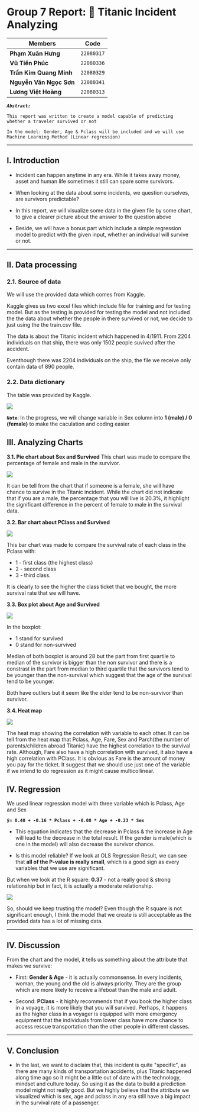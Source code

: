 # Group 7 Report: 🚢 Titanic Incident Analyzing

| **Members** | Code |
| --- | --- |
| **Phạm Xuân Hưng** | `22080317` |
| **Vũ Tiến Phúc** | `22080336` |
| **Trần Kim Quang Minh** | `22080329` |
| **Nguyễn Văn Ngọc Sơn** | `22080341` |
| **Lương Việt Hoàng** | `22080313` |


***`Abstract:`***

`This report was written to create a model capable of predicting whether a traveler survived or not `

`In the model: Gender, Age & Pclass will be included and we will use Machine Learning Method (Linear regression) `

---

## I. Introduction
- Incident can happen anytime in any era. While it takes away money, asset and human life sometimes it still can spare some survivors. 

- When looking at the data about some incidents, we question ourselves, are survivors predictable? 

- In this report, we will visualize some data in the given file by some chart, to give a clearer picture about the answer to the question above

- Beside, we will have a bonus part which include a simple regression model to predict with the given input, whether an individual will survive or not.




---

## II. Data processing

### 2.1. Source of data

We will use the provided data which comes from Kaggle. 

Kaggle gives us two excel files which include file for training and for testing model. But as the testing is provided for testing the model and not included the the data about whether the people in there survived or not, we decide to just using the the train.csv file.

The data is about the Titanic incident which happened in 4/1911. From 2204 individuals on that ship, there was only 1502 people suvived after the accident.

Eventhough there was 2204 individuals on the ship, the file we receive only contain data of 890 people.

### 2.2. Data dictionary

The table was provided by Kaggle. 

![](images/dictionary-table.png)


**`Note`**: In the progress, we will change variable in Sex column into **1 (male) / 0 (female)** to make the caculation and coding easier


## III. Analyzing Charts

**3.1. Pie chart about Sex and Survived**
This chart was made to compare the percentage of female and male in the survivor.

![](images/maleversusfemale.png)

It can be tell from the chart that if someone is a female, she will have chance to survive in the Titanic incident. While the chart did not indicate that if you are a male, the percentage that you will live is 20.3%, it highlight the significant difference in the percent of female to male in the survival data.

**3.2. Bar chart about PClass and Survived**

![](images/barchartpclassvssurvived.png)

This bar chart was made to compare the survival rate of each class in the Pclass with:
- 1 - first class (the highest class)
- 2 - second class
- 3 - third class.

It is clearly to see the higher the class ticket that we bought, the more survival rate that we will have.

**3.3. Box plot about Age and Survived**

![](images/boxplotagevssurvivalrate.png)


In the boxplot:

- 1 stand for survived
- 0 stand for non-survived

Median of both boxplot is around 28 but the part from first quartile to median of the survivor is bigger than the non survivor and there is a constrast in the part from median to third quartile that the survivors tend to be younger than the non-survival which suggest that the age of the survival tend to be younger.

Both have outliers but it seem like the elder tend to be non-survivor than survivor.


**3.4. Heat map**

![](images/Visualizationheatmap.png)

The heat map showing the correlation with variable to each other. It can be tell from the heat map that Pclass, Age, Fare, Sex and Parch(the number of parents/children abroad Titanic) have the highest correlation to the survival rate. Although, Fare also have a high correlation with survived, it also have a high correlation with PClass. It is obvious as Fare is the amount of money you pay for the ticket. It suggest that we should use just one of the variable if we intend to do regression as it might cause multicollinear.

## IV. Regression

We used linear regression model with three variable which is Pclass, Age and Sex

**`ŷ= 0.40 + -0.16 * Pclass + -0.08 * Age + -0.23 * Sex `**

- This equation indicates that the decrease in Pclass & the increase in Age will lead to the decrease in the total result. If the gender is male(which is one in the model) will also decrease the survivor chance.

- Is this model reliable? If we look at OLS Regression Result, we can see that **all of the P-value is really small**, which is a good sign as every variables that we use are significant. 

But when we look at the R square: **0.37** - not a really good & strong relationship but in fact, it is actually a moderate relationship. 

![](images/OLS_Regression_Result1.png)

So, should we keep trusting the model? Even though the R square is not significant enough, I think the model that we create is still acceptable as the provided data has a lot of missing data.

---

## IV. Discussion

From the chart and the model, it tells us something about the attribute that makes we survive:

- First: **Gender & Age** - it is actually commonsense. In every incidents, woman, the young and the old is always priority. They are the group which are more likely to receive a lifeboat than the male and adult. 

- Second: **PClass** - it highly recommends that if you book the higher class in a voyage, it is more likely that you will survived. Perhaps, it happens as the higher class in a voyager is equipped with more emergency equipment that the individuals from lower class have more chance to access rescue transportation than the other people in different classes.

---

## V. Conclusion

- In the last, we want to disclaim that, this incident is quite "specific", as there are many kinds of transportation accidents, plus Titanic happened along time ago so it might be a little out of date with the technology, mindset and culture today. So using it as the data to build a prediction model might not really good. But we highly believe that the attribute we visualized which is sex, age and pclass in any era still have a big impact in the survival rate of a passenger.
